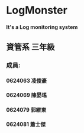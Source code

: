 # LogMonster
#### It's a Log monitoring system 

## 資管系 三年級

### 成員: 
#### 0624063 凌俊豪
#### 0624069 陳晏瑤
#### 0624079 郭維東
#### 0624081 蕭士傑
